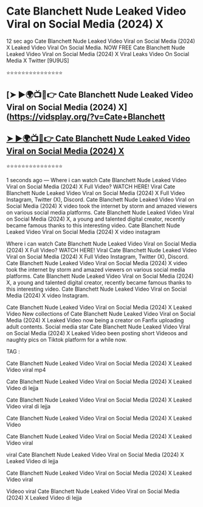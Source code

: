 ﻿# Cate Blanchett Nude Leaked Video Viral on Social Media (2024) X



12 sec ago Cate Blanchett Nude Leaked Video Viral on Social Media (2024) X Leaked Video Viral On Social Media. NOW FREE Cate Blanchett Nude Leaked Video Viral on Social Media (2024) X Viral Leaks Video On Social Media X Twitter [9U9US]

⭐⭐⭐⭐⭐⭐⭐⭐⭐⭐⭐⭐⭐⭐⭐

## [➤ ►🌍📺📱👉 Cate Blanchett Nude Leaked Video Viral on Social Media (2024) X](https://vidsplay.org/?v=Cate+Blanchett

## [➤ ►🌍📺📱👉 Cate Blanchett Nude Leaked Video Viral on Social Media (2024) X](https://vidsplay.org/?v=Cate+Blanchett)


⭐⭐⭐⭐⭐⭐⭐⭐⭐⭐⭐⭐⭐⭐⭐



1 seconds ago — Where i can watch Cate Blanchett Nude Leaked Video Viral on Social Media (2024) X Full Video? WATCH HERE! Viral Cate Blanchett Nude Leaked Video Viral on Social Media (2024) X Full Video Instagram, Twitter (X), Discord. Cate Blanchett Nude Leaked Video Viral on Social Media (2024) X video took the internet by storm and amazed viewers on various social media platforms. Cate Blanchett Nude Leaked Video Viral on Social Media (2024) X, a young and talented digital creator, recently became famous thanks to this interesting video. Cate Blanchett Nude Leaked Video Viral on Social Media (2024) X video instagram

Where i can watch Cate Blanchett Nude Leaked Video Viral on Social Media (2024) X Full Video? WATCH HERE! Viral Cate Blanchett Nude Leaked Video Viral on Social Media (2024) X Full Video Instagram, Twitter (X), Discord. Cate Blanchett Nude Leaked Video Viral on Social Media (2024) X video took the internet by storm and amazed viewers on various social media platforms. Cate Blanchett Nude Leaked Video Viral on Social Media (2024) X, a young and talented digital creator, recently became famous thanks to this interesting video. Cate Blanchett Nude Leaked Video Viral on Social Media (2024) X video Instagram.

Cate Blanchett Nude Leaked Video Viral on Social Media (2024) X Leaked Video New collections of Cate Blanchett Nude Leaked Video Viral on Social Media (2024) X Leaked Video now being a creator on Fanfix uploading adult contents. Social media star Cate Blanchett Nude Leaked Video Viral on Social Media (2024) X Leaked Video been posting short Videoos and naughty pics on Tiktok platform for a while now.

TAG :

 

Cate Blanchett Nude Leaked Video Viral on Social Media (2024) X Leaked Video viral mp4

 

Cate Blanchett Nude Leaked Video Viral on Social Media (2024) X Leaked Video di lejja

 

Cate Blanchett Nude Leaked Video Viral on Social Media (2024) X Leaked Video viral di lejja

 

Cate Blanchett Nude Leaked Video Viral on Social Media (2024) X Leaked Video

 

Cate Blanchett Nude Leaked Video Viral on Social Media (2024) X Leaked Video viral

 

viral Cate Blanchett Nude Leaked Video Viral on Social Media (2024) X Leaked Video di lejja

 

Cate Blanchett Nude Leaked Video Viral on Social Media (2024) X Leaked Video viral

 

Videoo viral Cate Blanchett Nude Leaked Video Viral on Social Media (2024) X Leaked Video di lejja